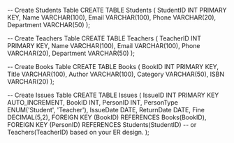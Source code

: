 -- Create Students Table
CREATE TABLE Students (
    StudentID INT PRIMARY KEY,
    Name VARCHAR(100),
    Email VARCHAR(100),
    Phone VARCHAR(20),
    Department VARCHAR(50)
);

-- Create Teachers Table
CREATE TABLE Teachers (
    TeacherID INT PRIMARY KEY,
    Name VARCHAR(100),
    Email VARCHAR(100),
    Phone VARCHAR(20),
    Department VARCHAR(50)
);

-- Create Books Table
CREATE TABLE Books (
    BookID INT PRIMARY KEY,
    Title VARCHAR(100),
    Author VARCHAR(100),
    Category VARCHAR(50),
    ISBN VARCHAR(20)
);

-- Create Issues Table
CREATE TABLE Issues (
    IssueID INT PRIMARY KEY AUTO_INCREMENT,
    BookID INT,
    PersonID INT,
    PersonType ENUM('Student', 'Teacher'),
    IssueDate DATE,
    ReturnDate DATE,
    Fine DECIMAL(5,2),
    FOREIGN KEY (BookID) REFERENCES Books(BookID),
    FOREIGN KEY (PersonID) REFERENCES Students(StudentID) -- or Teachers(TeacherID) based on your ER design.
);
